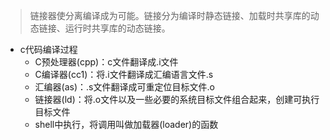 > 链接器使分离编译成为可能。链接分为编译时静态链接、加载时共享库的动态链接、运行时共享库的动态链接。

* c代码编译过程
  * C预处理器(cpp)：c文件翻译成.i文件
  * C编译器(cc1)：将.i文件翻译成汇编语言文件.s
  * 汇编器(as)：.s文件翻译成可重定位目标文件.o
  * 链接器(ld)：将.o文件以及一些必要的系统目标文件组合起来，创建可执行目标文件
  * shell中执行，将调用叫做加载器(loader)的函数

